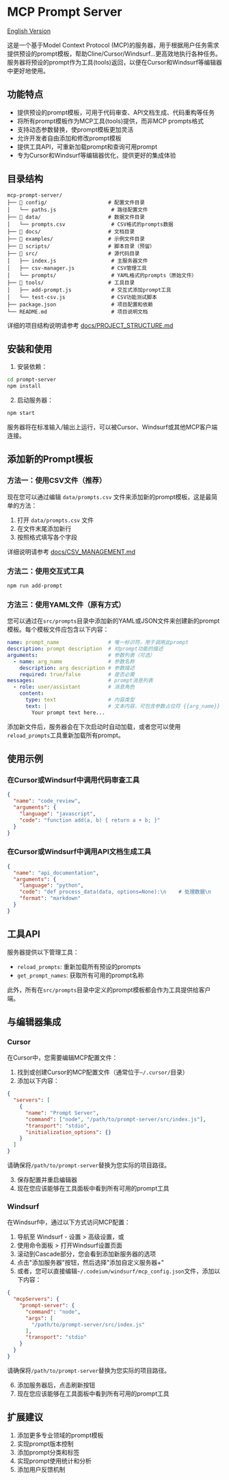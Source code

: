 # MCP Prompt Server

[English Version](README_EN.md)

这是一个基于Model Context Protocol (MCP)的服务器，用于根据用户任务需求提供预设的prompt模板，帮助Cline/Cursor/Windsurf...更高效地执行各种任务。服务器将预设的prompt作为工具(tools)返回，以便在Cursor和Windsurf等编辑器中更好地使用。

## 功能特点

- 提供预设的prompt模板，可用于代码审查、API文档生成、代码重构等任务
- 将所有prompt模板作为MCP工具(tools)提供，而非MCP prompts格式
- 支持动态参数替换，使prompt模板更加灵活
- 允许开发者自由添加和修改prompt模板
- 提供工具API，可重新加载prompt和查询可用prompt
- 专为Cursor和Windsurf等编辑器优化，提供更好的集成体验

## 目录结构

```
mcp-prompt-server/
├── 📁 config/                    # 配置文件目录
│   └── paths.js                  # 路径配置文件
├── 📁 data/                      # 数据文件目录
│   └── prompts.csv               # CSV格式的prompts数据
├── 📁 docs/                      # 文档目录
├── 📁 examples/                  # 示例文件目录
├── 📁 scripts/                   # 脚本目录（预留）
├── 📁 src/                       # 源代码目录
│   ├── index.js                  # 主服务器文件
│   ├── csv-manager.js            # CSV管理工具
│   └── prompts/                  # YAML格式的prompts（原始文件）
├── 📁 tools/                     # 工具目录
│   ├── add-prompt.js             # 交互式添加prompt工具
│   └── test-csv.js               # CSV功能测试脚本
├── package.json                  # 项目配置和依赖
└── README.md                     # 项目说明文档
```

详细的项目结构说明请参考 [docs/PROJECT_STRUCTURE.md](docs/PROJECT_STRUCTURE.md)

## 安装和使用

1. 安装依赖：

```bash
cd prompt-server
npm install
```

2. 启动服务器：

```bash
npm start
```

服务器将在标准输入/输出上运行，可以被Cursor、Windsurf或其他MCP客户端连接。

## 添加新的Prompt模板

### 方法一：使用CSV文件（推荐）

现在您可以通过编辑 `data/prompts.csv` 文件来添加新的prompt模板，这是最简单的方法：

1. 打开 `data/prompts.csv` 文件
2. 在文件末尾添加新行
3. 按照格式填写各个字段

详细说明请参考 [docs/CSV_MANAGEMENT.md](docs/CSV_MANAGEMENT.md)

### 方法二：使用交互式工具

```bash
npm run add-prompt
```

### 方法三：使用YAML文件（原有方式）

您可以通过在`src/prompts`目录中添加新的YAML或JSON文件来创建新的prompt模板。每个模板文件应包含以下内容：

```yaml
name: prompt_name                # 唯一标识符，用于调用此prompt
description: prompt description  # 对prompt功能的描述
arguments:                       # 参数列表（可选）
  - name: arg_name               # 参数名称
    description: arg description # 参数描述
    required: true/false         # 是否必需
messages:                        # prompt消息列表
  - role: user/assistant         # 消息角色
    content:
      type: text                 # 内容类型
      text: |                    # 文本内容，可包含参数占位符 {{arg_name}}
        Your prompt text here...
```

添加新文件后，服务器会在下次启动时自动加载，或者您可以使用`reload_prompts`工具重新加载所有prompt。

## 使用示例

### 在Cursor或Windsurf中调用代码审查工具

```json
{
  "name": "code_review",
  "arguments": {
    "language": "javascript",
    "code": "function add(a, b) { return a + b; }"
  }
}
```

### 在Cursor或Windsurf中调用API文档生成工具

```json
{
  "name": "api_documentation",
  "arguments": {
    "language": "python",
    "code": "def process_data(data, options=None):\n    # 处理数据\n    return result",
    "format": "markdown"
  }
}
```

## 工具API

服务器提供以下管理工具：

- `reload_prompts`: 重新加载所有预设的prompts
- `get_prompt_names`: 获取所有可用的prompt名称

此外，所有在`src/prompts`目录中定义的prompt模板都会作为工具提供给客户端。

## 与编辑器集成

### Cursor

在Cursor中，您需要编辑MCP配置文件：

1. 找到或创建Cursor的MCP配置文件（通常位于`~/.cursor/`目录）
2. 添加以下内容：

```json
{
  "servers": [
    {
      "name": "Prompt Server",
      "command": ["node", "/path/to/prompt-server/src/index.js"],
      "transport": "stdio",
      "initialization_options": {}
    }
  ]
}
```

请确保将`/path/to/prompt-server`替换为您实际的项目路径。

3. 保存配置并重启编辑器
4. 现在您应该能够在工具面板中看到所有可用的prompt工具

### Windsurf

在Windsurf中，通过以下方式访问MCP配置：

1. 导航至 Windsurf - 设置 > 高级设置，或
2. 使用命令面板 > 打开Windsurf设置页面
3. 滚动到Cascade部分，您会看到添加新服务器的选项
4. 点击"添加服务器"按钮，然后选择"添加自定义服务器+"
5. 或者，您可以直接编辑`~/.codeium/windsurf/mcp_config.json`文件，添加以下内容：

```json
{
  "mcpServers": {
    "prompt-server": {
      "command": "node",
      "args": [
        "/path/to/prompt-server/src/index.js"
      ],
      "transport": "stdio"
    }
  }
}
```

请确保将`/path/to/prompt-server`替换为您实际的项目路径。

6. 添加服务器后，点击刷新按钮
7. 现在您应该能够在工具面板中看到所有可用的prompt工具

## 扩展建议

1. 添加更多专业领域的prompt模板
2. 实现prompt版本控制
3. 添加prompt分类和标签
4. 实现prompt使用统计和分析
5. 添加用户反馈机制
